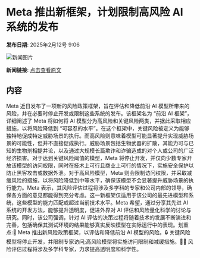 # Meta 推出新框架，计划限制高风险 AI 系统的发布

**发布日期**: 2025年2月12号 9:06

![新闻图片](https://pic.chinaz.com/picmap/202111072153100579_0.jpg)

**新闻链接**: [点击查看原文](https://www.aibase.com/zh/news/15274)

## 内容

Meta 近日发布了一项新的风险政策框架，旨在评估和降低前沿 AI 模型所带来的风险，并在必要时停止开发或限制这些系统的发布。该框架名为 “前沿 AI 框架”，详细阐述了 Meta 将如何将 AI 模型分为高风险和关键风险两类，并据此采取相应措施，以将风险降低到 “可容忍的水平”。在这个框架中，关键风险被定义为能够独特地促成特定威胁场景的执行。而高风险则意味着模型可能显著提升实现威胁场景的可能性，但并不直接促成执行。威胁场景包括生物武器的扩散，其能力可与已知的生物剂相提并论，以及通过大规模长篇欺诈和诈骗造成的对个人或公司的广泛经济损害。对于达到关键风险阈值的模型，Meta 将停止开发，并仅向少数专家开放该模型的访问权限，同时在技术上可行且商业上可行的情况下，实施安全保护以防止黑客攻击或数据外泄。对于高风险模型，Meta 则会限制访问权限，并采取减缓风险的措施，以将风险降低到中等水平，确保该模型不会显著提升威胁场景的执行能力。Meta 表示，其风险评估过程将涉及多学科的专家和公司内部的领导，确保各方面的意见都能得到充分考虑。这一新框架仅适用于该公司的最先进模型和系统，这些模型的能力匹配或超过当前技术水平。Meta 希望，通过分享其先进 AI 系统的开发方法，能够提升透明度，促进外界对 AI 评估和风险量化科学的讨论与研究。同时，该公司强调，针对 AI 评估的决策过程将随着技术的发展不断演进和完善，包括确保其测试环境的结果能够真实反映模型在实际运行中的表现。划重点:🌟 Meta 推出新风险政策框架，以评估和降低前沿 AI 模型的风险。🔒 关键风险模型将停止开发，并限制专家访问;高风险模型将实施访问限制和减缓措施。🧑‍🏫 风险评估过程将涉及多学科专家，力求提高透明度和科学性。
